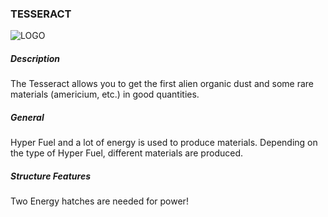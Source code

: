 ### TESSERACT

![LOGO](https://media.discordapp.net/attachments/916393114166525974/916636161945002025/TESSERACT.png)

##### Description

The Tesseract allows you to get the first alien organic dust and some rare materials (americium, etc.) in good quantities.

##### General

Hyper Fuel and a lot of energy is used to produce materials. Depending on the type of Hyper Fuel, different materials are produced.

##### Structure Features

Two Energy hatches are needed for power!
